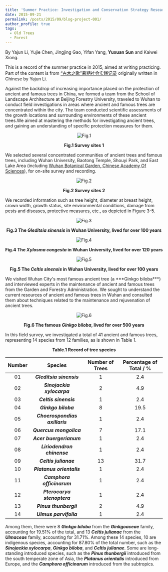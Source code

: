 ```yaml
---
title: 'Summer Practice: Investigation and Conservation Strategy Research Project of Ancient and Famous Trees in Wuhan, China'
date: 2015-09-21
permalink: /posts/2015/09/blog-project-001/
author_profile: true
tags:
  - Old Trees
  - Forest
---
```


By Yajun Li, Yujie Chen, Jingjing Gao, Yifan Yang, **Yuxuan Sun** and Kaiwei Xiong.

This is a record of the summer practice in 2015, aimed at writing practicing. Part of the content is from [“古木之歌”暑期社会实践记录](https://mp.weixin.qq.com/s/J6_QjB7GHjW-zujCMKccWg) originally written in Chinese by Yajun Li.

Against the backdrop of increasing importance placed on the protection of ancient and famous trees in China, we formed a team from the School of Landscape Architecture at Beijing Forestry University, traveled to Wuhan to conduct field investigations in areas where ancient and famous trees are concentrated within the city. The team conducted scientific assessments of the growth locations and surrounding environments of these ancient trees.We aimed at mastering the methods for investigating ancient trees, and gaining an understanding of specific protection measures for them.

<p><center><img src="/images/blog-images/blog-project-001-figure-001.png" alt="Fig.1"></center></p>
<p><center><b>Fig.1 Survey sites 1</b></center></p>

We selected several concentrated communities of ancient trees and famous trees, including Wuhan University, Baotong Temple, Shouyi Park, and East Lake Area (including [Wuhan Botanical Garden, Chinese Academy Of Sciences](http://english.wbg.cas.cn/)), for on-site survey and recording.

<p><center><img src="/images/blog-images/blog-project-001-figure-002.png" alt="Fig.2"></center></p>
<p><center><b>Fig.2 Survey sites 2</b></center></p>

We recorded information such as tree height, diameter at breast height, crown width, growth status, site environmental conditions, damage from pests and diseases, protective measures, etc., as depicted in Figure 3-5.

<p><center><img src="/images/blog-images/blog-project-001-figure-003.png" alt="Fig.3"></center></p>
<p><center><b>Fig.3 The <em>Gleditsia sinensis</em> in Wuhan University, lived for over 100 years</b></center></p>

<p><center><img src="/images/blog-images/blog-project-001-figure-004.png" alt="Fig.4"></center></p>
<p><center><b>Fig.4 The <em>Xylosma congesta</em> in Wuhan University, lived for over 120 years</b></center></p>

<p><center><img src="/images/blog-images/blog-project-001-figure-005.png" alt="Fig.5"></center></p>
<p><center><b>Fig.5 The <em>Celtis sinensis</em> in Wuhan University, lived for over 100 years</b></center></p>

<p>We visited Wuhan City's most famous ancient tree (a ***Ginkgo biloba***) and interviewed experts in the maintenance of ancient and famous trees from the Garden and Forestry Administration. We sought to understand the current resources of ancient and famous trees in Wuhan and consulted them about techniques related to the maintenance and rejuvenation of ancient trees.</p>

<p><center><img src="/images/blog-images/blog-project-001-figure-006.png" alt="Fig.6"></center></p>
<p><center><b>Fig.6 The famous <em>Ginkgo biloba</em>, lived for over 500 years</b></center></p>

In this field survey, we investigated a total of 41 ancient and famous trees, representing 14 species from 12 families, as is shown in Table 1.

<p><center><b>Table.1 Record of tree species</b></center></p>

| Number |          Species             | Number of Trees | Percentage of Total / % |
| :----: | :--------------------------: | :------------: | :---------------------: |
|   01   |   **_Gleditsia sinensis_**   |       1        |           2.4           |
|   02   | **_Sinojackia xylocarpa_**   |       2        |           4.9           |
|   03   |     **_Celtis sinensis_**    |       1        |           2.4           |
|   04   |       **_Ginkgo biloba_**    |       8        |          19.5           |
|   05   | **_Choerospondias axillaris_**|       1        |           2.4           |
|   06   |   **_Quercus mongolica_**    |       7        |          17.1           |
|   07   |   **_Acer buergerianum_**    |       1        |           2.4           |
|   08   | **_Liriodendron chinense_**  |       1        |           2.4           |
|   09   |     **_Celtis julianae_**    |      13        |          31.7           |
|   10   |  **_Platanus orientalis_**   |       1        |           2.4           |
|   11   | **_Camphora officinarum_**   |       1        |           2.4           |
|   12   | **_Pterocarya stenoptera_**  |       1        |           2.4           |
|   13   |    **_Pinus thunbergii_**    |       2        |           4.9           |
|   14   |    **_Ulmus parvifolia_**    |       1        |           2.4           |



Among them, there were 8 ***Ginkgo biloba*** from the ***Ginkgoaceae*** family, accounting for 19.51% of the total, and 13 ***Celtis julianae*** from the ***Ulmaceae*** family, accounting for 31.71%. Among these 14 species, 10 are indigenous species, accounting for 87.80% of the total number, such as the ***Sinojackia xylocarpa***, ***Ginkgo biloba***, and ***Celtis julianae***. Some are long-standing introduced species, such as the ***Pinus thunbergii*** introduced from the south temperate zone of Asia, the ***Platanus orientalis*** introduced from Europe, and the ***Camphora officinarum*** introduced from the subtropics.






